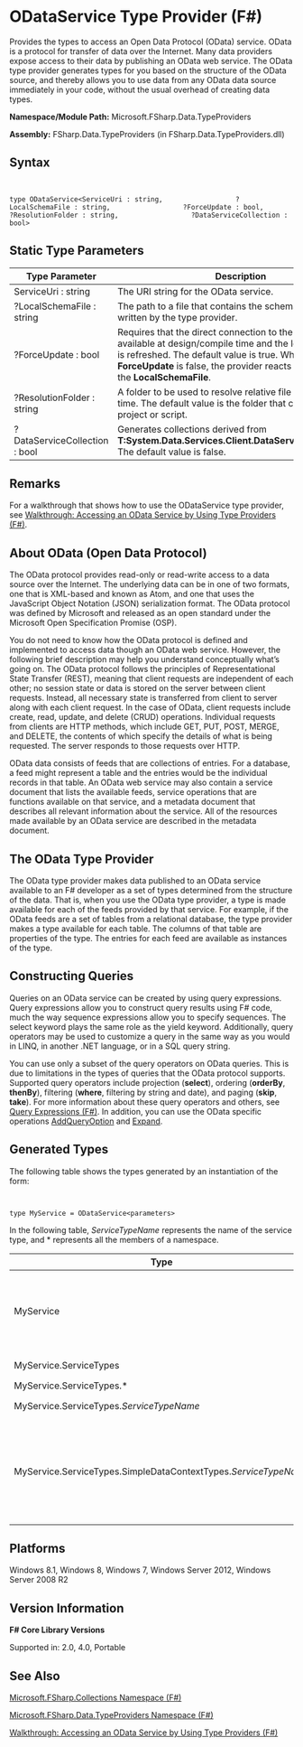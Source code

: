 # ODataService Type Provider (F#)

Provides the types to access an Open Data Protocol (OData) service. OData is a protocol for transfer of data over the Internet. Many data providers expose access to their data by publishing an OData web service. The OData type provider generates types for you based on the structure of the OData source, and thereby allows you to use data from any OData data source immediately in your code, without the usual overhead of creating data types.

**Namespace/Module Path:** Microsoft.FSharp.Data.TypeProviders

**Assembly:** FSharp.Data.TypeProviders (in FSharp.Data.TypeProviders.dll)


## Syntax


```


type ODataService<ServiceUri : string,                  ?LocalSchemaFile : string,                  ?ForceUpdate : bool,                  ?ResolutionFolder : string,                  ?DataServiceCollection : bool>

```



## Static Type Parameters


|Type Parameter|Description|
|--------------|-----------|
|ServiceUri : string|The URI string for the OData service.|
|?LocalSchemaFile : string|The path to a file that contains the schema. This file is written by the type provider.|
|?ForceUpdate : bool|Requires that the direct connection to the service is available at design/compile time and the local service file is refreshed. The default value is true. When **ForceUpdate** is false, the provider reacts to changes in the **LocalSchemaFile**.|
|?ResolutionFolder : string|A folder to be used to resolve relative file paths at compile time. The default value is the folder that contains the project or script.|
|?DataServiceCollection : bool|Generates collections derived from **T:System.Data.Services.Client.DataServiceCollection&#96;1**. The default value is false.|

## Remarks
For a walkthrough that shows how to use the ODataService type provider, see [Walkthrough: Accessing an OData Service by Using Type Providers &#40;F&#35;&#41;](Walkthrough+-+Accessing+an+OData+Service+by+Using+Type+Providers+%28FSharp%29.md).


## About OData (Open Data Protocol)
The OData protocol provides read-only or read-write access to a data source over the Internet. The underlying data can be in one of two formats, one that is XML-based and known as Atom, and one that uses the JavaScript Object Notation (JSON) serialization format. The OData protocol was defined by Microsoft and released as an open standard under the Microsoft Open Specification Promise (OSP).

You do not need to know how the OData protocol is defined and implemented to access data though an OData web service. However, the following brief description may help you understand conceptually what’s going on. The OData protocol follows the principles of Representational State Transfer (REST), meaning that client requests are independent of each other; no session state or data is stored on the server between client requests. Instead, all necessary state is transferred from client to server along with each client request. In the case of OData, client requests include create, read, update, and delete (CRUD) operations. Individual requests from clients are HTTP methods, which include GET, PUT, POST, MERGE, and DELETE, the contents of which specify the details of what is being requested. The server responds to those requests over HTTP.

OData data consists of feeds that are collections of entries. For a database, a feed might represent a table and the entries would be the individual records in that table. An OData web service may also contain a service document that lists the available feeds, service operations that are functions available on that service, and a metadata document that describes all relevant information about the service. All of the resources made available by an OData service are described in the metadata document.


## The OData Type Provider
The OData type provider makes data published to an OData service available to an F# developer as a set of types determined from the structure of the data. That is, when you use the OData type provider, a type is made available for each of the feeds provided by that service. For example, if the OData feeds are a set of tables from a relational database, the type provider makes a type available for each table. The columns of that table are properties of the type. The entries for each feed are available as instances of the type.


## Constructing Queries
Queries on an OData service can be created by using query expressions. Query expressions allow you to construct query results using F# code, much the way sequence expressions allow you to specify sequences. The select keyword plays the same role as the yield keyword. Additionally, query operators may be used to customize a query in the same way as you would in LINQ, in another .NET language, or in a SQL query string.

You can use only a subset of the query operators on OData queries. This is due to limitations in the types of queries that the OData protocol supports. Supported query operators include projection (**select**), ordering (**orderBy**, **thenBy**), filtering (**where**, filtering by string and date), and paging (**skip**, **take**). For more information about these query operators and others, see [Query Expressions &#40;F&#35;&#41;](Query+Expressions+%28FSharp%29.md). In addition, you can use the OData specific operations [AddQueryOption](http://go.microsoft.com/fwlink/?LinkID=235228) and [Expand](http://go.microsoft.com/fwlink/?LinkID=235232).


## Generated Types
The following table shows the types generated by an instantiation of the form:



```


type MyService = ODataService<parameters>

```


In the following table, *ServiceTypeName* represents the name of the service type, and &#42; represents all the members of a namespace.



|Type|Description|
|----|-----------|
|MyService|The overall container type.<br /><br />Contains the GetDataContext method, which returns a simplified view of the data context. The method returns a new instance of MyService.ServiceTypes.SimpleDataContextTypes.*ServiceTypeName*, which is initialized with the value of **ServiceUri** static parameter or the argument, if one is provided.|
|MyService.ServiceTypes|Contains the embedded full types and simplified types for the database.|
|MyService.ServiceTypes.&#42;|The embedded types generated by DataSvcUtil.exe.|
|MyService.ServiceTypes.*ServiceTypeName*|The service context type, inherited from **T:System.Data.Linq.DataContext**.|
|MyService.ServiceTypes.SimpleDataContextTypes.*ServiceTypeName*|Contains one property for each property of the full context type, which returns a **T:System.Data.Services.Client.DataServiceQuery&#96;1**.<br /><br />The Credentials property gets or sets the credentials used to query the OData service at runtime.<br /><br />The DataContext property gets the full data context, of type **T:System.Data.Linq.DataContext**. This is the base type of the *ServiceTypeName* type generated by the type provider.|

## Platforms
Windows 8.1, Windows 8, Windows 7, Windows Server 2012, Windows Server 2008 R2


## Version Information
**F# Core Library Versions**

Supported in: 2.0, 4.0, Portable


## See Also
[Microsoft.FSharp.Collections Namespace &#40;F&#35;&#41;](Microsoft.FSharp.Collections+Namespace+%28FSharp%29.md)

[Microsoft.FSharp.Data.TypeProviders Namespace &#40;F&#35;&#41;](Microsoft.FSharp.Data.TypeProviders+Namespace+%28FSharp%29.md)

[Walkthrough: Accessing an OData Service by Using Type Providers &#40;F&#35;&#41;](Walkthrough+-+Accessing+an+OData+Service+by+Using+Type+Providers+%28FSharp%29.md)

